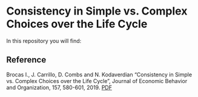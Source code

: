 # Consistency in Simple vs. Complex Choices over the Life Cycle

In this repository you will find:

## Reference
Brocas I., J. Carrillo, D. Combs and N. Kodaverdian “Consistency in Simple vs. Complex Choices over the Life Cycle”, Journal of Economic Behavior and Organization, 157, 580-601, 2019. [PDF](https://isabellebrocas.org/Research/GARP-OA.pdf)
